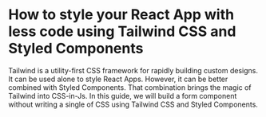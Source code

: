 # How to style your React App with less code using Tailwind CSS and Styled Components

Tailwind is a utility-first CSS framework for rapidly building custom designs. It can be used alone to style React Apps. However, it can be better combined with Styled Components. That combination brings the magic of Tailwind into CSS-in-Js.
In this guide, we will build a form component without writing a single of CSS using Tailwind CSS and Styled Components.
